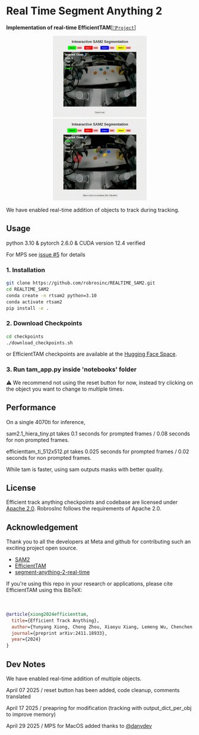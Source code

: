 # Real Time Segment Anything 2
**Implementation of real-time EfficientTAM**[[`📕Project`](https://yformer.github.io/efficient-track-anything/)]

<p align="center">
  <img src="media/video1.gif" width="50%" />
  <img src="media/video2.gif" width="50%" />
</p>

We have enabled real-time addition of objects to track during tracking. 


## Usage
python 3.10 & pytorch 2.6.0 & CUDA version 12.4 verified

For MPS see [issue #5](https://github.com/robrosinc/REALTIME_SAM2/issues/5) for details

### 1. Installation

```bash
git clone https://github.com/robrosinc/REALTIME_SAM2.git
cd REALTIME_SAM2
conda create -n rtsam2 python=3.10
conda activate rtsam2
pip install -e .
```
### 2. Download Checkpoints

```bash
cd checkpoints
./download_checkpoints.sh
```

or EfficientTAM checkpoints are available at the [Hugging Face Space](https://huggingface.co/yunyangx/efficient-track-anything/tree/main).

### 3. Run tam_app.py inside 'notebooks' folder

⚠️ We recommend not using the reset button for now, instead try clicking on the object you want to change to multiple times.

## Performance
On a single 4070ti for inference,

sam2.1_hiera_tiny.pt takes 0.1 seconds for prompted frames / 0.08 seconds for non prompted frames.

efficienttam_ti_512x512.pt takes 0.025 seconds for prompted frames / 0.02 seconds for non prompted frames.

While tam is faster, using sam outputs masks with better quality.


## License
Efficient track anything checkpoints and codebase are licensed under [Apache 2.0](./LICENSE).
RobrosInc follows the requirements of Apache 2.0.

## Acknowledgement
Thank you to all the developers at Meta and github for contributing such an exciting project open source. 

+ [SAM2](https://github.com/facebookresearch/sam2)
+ [EfficientTAM](https://github.com/yformer/EfficientTAM)
+ [segment-anything-2-real-time](https://github.com/Gy920/segment-anything-2-real-time)

If you're using this repo in your research or applications, please cite EfficientTAM using this BibTeX:
```bibtex


@article{xiong2024efficienttam,
  title={Efficient Track Anything},
  author={Yunyang Xiong, Chong Zhou, Xiaoyu Xiang, Lemeng Wu, Chenchen Zhu, Zechun Liu, Saksham Suri, Balakrishnan Varadarajan, Ramya Akula, Forrest Iandola, Raghuraman Krishnamoorthi, Bilge Soran, Vikas Chandra},
  journal={preprint arXiv:2411.18933},
  year={2024}
}
```

## Dev Notes
We have enabled real-time addition of multiple objects.

April 07 2025 / reset button has been added, code cleanup, comments translated

April 17 2025 / preapring for modification (tracking with output_dict_per_obj to improve memory)

April 29 2025 / MPS for MacOS added thanks to [@danydev](https://github.com/danydev)
